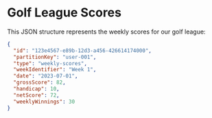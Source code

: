 # Golf League Scores

This JSON structure represents the weekly scores for our golf league:

```json
{
  "id": "123e4567-e89b-12d3-a456-426614174000",
  "partitionKey": "user-001",
  "type": "weekly-scores",
  "weekIdentifier": "Week 1",
  "date": "2023-07-01",
  "grossScore": 82,
  "handicap": 10,
  "netScore": 72,
  "weeklyWinnings": 30
}
